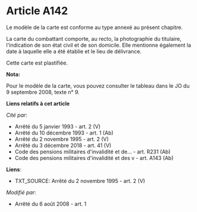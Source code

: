 # Article A142

Le modèle de la carte est conforme au type annexé au présent chapitre. 

La carte du combattant comporte, au recto, la photographie du titulaire, l'indication de son état civil et de son domicile.
Elle mentionne également la date à laquelle elle a été établie et le lieu de délivrance. 

Cette carte est plastifiée.

**Nota:**

Pour le modèle de la carte, vous pouvez consulter le tableau dans le JO du 9 septembre 2008, texte n° 9.

**Liens relatifs à cet article**

_Cité par_:

  - Arrêté du 5 janvier 1993 - art. 2 (V)
  - Arrêté du 10 décembre 1993 - art. 1 (Ab)
  - Arrêté du 2 novembre 1995 - art. 2 (V)
  - Arrêté du 3 décembre 2018 - art. 41 (V)
  - Code des pensions militaires d'invalidité et de... - art. R231 (Ab)
  - Code des pensions militaires d'invalidité et des v - art. A143 (Ab)

**Liens**:

  - TXT_SOURCE: Arrêté du 2 novembre 1995 - art. 2 (V)

_Modifié par_:

  - Arrêté du 6 août 2008 - art. 1
